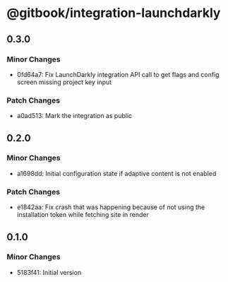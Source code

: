 # @gitbook/integration-launchdarkly

## 0.3.0

### Minor Changes

- 0fd64a7: Fix LaunchDarkly integration API call to get flags and config screen missing project key input

### Patch Changes

- a0ad513: Mark the integration as public

## 0.2.0

### Minor Changes

- a1698dd: Initial configuration state if adaptive content is not enabled

### Patch Changes

- e1842aa: Fix crash that was happening because of not using the installation token while fetching site in render

## 0.1.0

### Minor Changes

- 5183f41: Initial version
